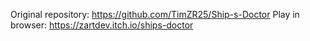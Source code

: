 Original repository: https://github.com/TimZR25/Ship-s-Doctor Play in browser: https://zartdev.itch.io/ships-doctor
